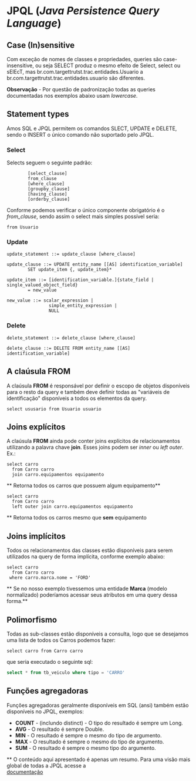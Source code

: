 # JPQL (*Java Persistence Query Language*)
## Case (In)sensitive
Com exceção de nomes de classes e propriedades, queries são case-insensitive, ou seja SELECT produz o mesmo efeito de Select, select ou sElEcT, mas br.com.targettrutst.trac.entidades.Usuario a br.com.targettrutst.trac.entidades.usuario são diferentes.

**Observação** - Por questão de padronização todas as queries documentadas nos exemplos abaixo usam *lowercase*.

## Statement types
Amos SQL e JPQL permitem os comandos SLECT, UPDATE e DELETE, sendo o INSERT o único comando não suportado pelo JPQL. 

### Select
Selects seguem o seguinte padrão:

```
        [select_clause]
        from_clause
        [where_clause]
        [groupby_clause]
        [having_clause]
        [orderby_clause]
```

Conforme podemos verificar o único componente obrigatório é o *from_clause*, sendo assim o select mais simples possível seria:

```
from Usuario
```
### Update
```
update_statement ::= update_clause [where_clause]

update_clause ::= UPDATE entity_name [[AS] identification_variable]
        SET update_item {, update_item}*

update_item ::= [identification_variable.]{state_field | single_valued_object_field}
        = new_value

new_value ::= scalar_expression |
                simple_entity_expression |
                NULL
```
### Delete
```
delete_statement ::= delete_clause [where_clause]

delete_clause ::= DELETE FROM entity_name [[AS] identification_variable]
```

## A claúsula FROM
A claúsula **FROM** é responsável por definir o escopo de objetos disponíveis para o resto da query e também deve definir todas as "variáveis de identificação" disponíveis a todos os elementos da query.

```
select ususario from Usuario usuario
```

## Joins explícitos
A claúsula **FROM** ainda pode conter joins explícitos de relacionamentos utilizando a palavra chave **join**. Esses joins podem ser *inner* ou *left outer*. Ex.:

```
select carro 
  from Carro carro
  join carro.equipamentos equipamento  
```
** Retorna todos os carros que possuem algum equipamento**

```
select carro 
  from Carro carro
  left outer join carro.equipamentos equipamento  
```
** Retorna todos os carros mesmo que **sem** equipamento

## Joins implícitos
Todos os relacionamentos das classes estão disponíveis para serem utilizados na query de forma implícita, conforme exemplo abaixo:
```
select carro 
  from Carro carro
 where carro.marca.nome = 'FORD'  
```
** Se no nosso exemplo tivessemos uma entidade **Marca** (modelo normalizado) poderíamos acessar seus atributos em uma query dessa forma.**

## Polimorfismo
Todas as sub-classes estão disponíveis a consulta, logo que se desejamos uma lista de todos os Carros podemos fazer:
```
select carro from Carro carro
```
que seria executado o seguinte sql:
```SQL
select * from tb_veiculo where tipo = 'CARRO'
```

## Funções agregadoras
Funções agregadoras geralmente disponíveis em SQL (ansi) também estão disponíveis no JPQL, exemplos:
* **COUNT** - (inclundo distinct) - O tipo do resultado é sempre um Long.
* **AVG** - O resultado é sempre Double.
* **MIN** - O resultado é sempre o mesmo do tipo de argumento.
* **MAX** - O resultado é sempre o mesmo do tipo de argumento.
* **SUM** - O resultado é sempre o mesmo tipo do argumento.

** O conteúdo aqui apresentado é apenas um resumo. Para uma visão mais global de todas a JPQL acesse a  
[documentação](http://docs.jboss.org/hibernate/orm/4.3/devguide/en-US/html/)  



